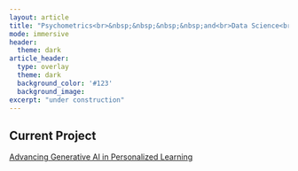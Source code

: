 ```yaml
---
layout: article
title: "Psychometrics<br>&nbsp;&nbsp;&nbsp;&nbsp;and<br>Data Science<br>Laboratory"
mode: immersive
header:
  theme: dark
article_header:
  type: overlay
  theme: dark
  background_color: '#123'
  background_image:
excerpt: "under construction"
---
```


<!-- 
  title: The title of the page.

  article_header:
  - background_image:
    - src: Specifies the path to the background image. Change the image path as needed.

  excerpt: A tagline on the home page.
-->

<script>
  document.title = "Psychometrics and Data Science Laboratory";
</script>

<!-- 
    This script sets the document's title to "Psychometrics and Data Science Laboratory", removing redundant spaces.
-->

## Current Project

[Advancing Generative AI in Personalized Learning](https://psym-ds.github.io/projects/2024-04-01-Advancing-Generative-AI-in-Personalized-Learning.html)
